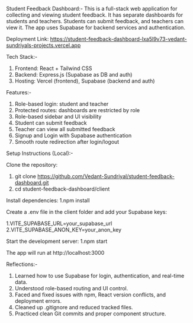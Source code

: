 Student Feedback Dashboard:- 
This is a full-stack web application for collecting and viewing student feedback. It has separate dashboards for students and teachers. 
Students can submit feedback, and teachers can view it. The app uses Supabase for backend services and authentication.

Deployment Link: https://student-feedback-dashboard-lxa5l9v73-vedant-sundriyals-projects.vercel.app

Tech Stack:-

1. Frontend: React + Tailwind CSS
2. Backend: Express.js (Supabase as DB and auth)
3. Hosting: Vercel (frontend), Supabase (backend and auth)

Features:-

1. Role-based login: student and teacher
2. Protected routes: dashboards are restricted by role
3. Role-based sidebar and UI visibility
4. Student can submit feedback
5. Teacher can view all submitted feedback
6. Signup and Login with Supabase authentication
7. Smooth route redirection after login/logout

Setup Instructions (Local):-

Clone the repository:

1. git clone https://github.com/Vedant-Sundriyal/student-feedback-dashboard.git
2. cd student-feedback-dashboard/client

Install dependencies:
1.npm install

Create a .env file in the client folder and add your Supabase keys:

1.VITE_SUPABASE_URL=your_supabase_url 
2.VITE_SUPABASE_ANON_KEY=your_anon_key 

Start the development server:
1.npm start

The app will run at http://localhost:3000

Reflections:-

1. Learned how to use Supabase for login, authentication, and real-time data.
2. Understood role-based routing and UI control.
3. Faced and fixed issues with npm, React version conflicts, and deployment errors.
4. Cleaned up .gitignore and reduced tracked files.
5. Practiced clean Git commits and proper component structure.
